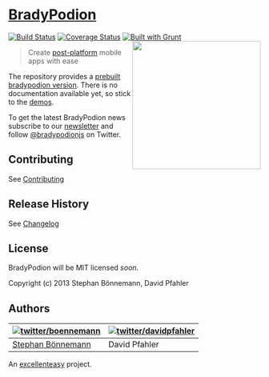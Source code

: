 # [BradyPodion](http://bradypodion.io)
[![Build Status](https://magnum.travis-ci.com/excellenteasy/bradypodion.png?token=eXbhDbHCycbq8ZfsMAgq&branch=master)](https://magnum.travis-ci.com/excellenteasy/bradypodion) [![Coverage Status](https://coveralls.io/repos/excellenteasy/bradypodion/badge.png)](https://coveralls.io/r/excellenteasy/bradypodion) [![Built with Grunt](https://cdn.gruntjs.com/builtwith.png)](http://gruntjs.com/)
<img align="right" height="256" src="https://pbs.twimg.com/profile_images/378800000798578409/24091764801b299251ff2aea883055f1.png">
> Create [post-platform](http://bradypodion.io/#postplatform) mobile apps with ease

The repository provides a [prebuilt bradypodion version](dist).
There is no documentation available yet, so stick to the [demos](modules/views).

To get the latest BradyPodion news subscribe to our [newsletter](http://bradypodion.io/#emaillist) and follow [@bradypodionjs](https://twitter.com/bradypodionjs) on Twitter.

## Contributing
See [Contributing](CONTRIBUTING.md)

## Release History
See [Changelog](CHANGELOG.md)

## License
BradyPodion will be MIT licensed *soon*.

Copyright (c) 2013 Stephan Bönnemann, David Pfahler

## Authors
| [![twitter/boennemann](http://gravatar.com/avatar/29e45e7e0bf9561770aae5818f139c80?s=70)](https://twitter.com/boennemann "Follow @boennemann on Twitter") | [![twitter/davidpfahler](http://gravatar.com/avatar/bd6985f75d8c77a4847ce288adebeb82?s=70)](https://twitter.com/davidpfahler "Follow @davidpfahler on Twitter") |
|---|---|
| [Stephan Bönnemann](http://boennemann.me/) | David Pfahler |

An [excellenteasy](https://excellenteasy.com) project.
